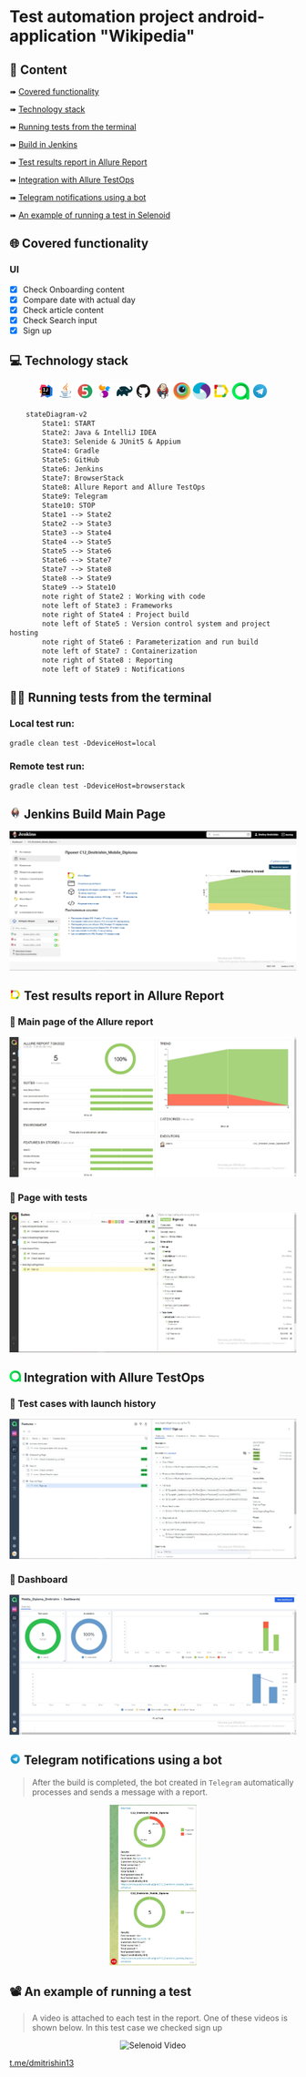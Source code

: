 # Test automation project android-application "Wikipedia"

## :page_with_curl:         Content

➠ [Covered functionality](#globe_with_meridians-covered-functionality)

➠ [Technology stack](#computer-technology-stack)

➠ [Running tests from the terminal](#technologist-running-tests-from-the-terminal)

➠ [Build in Jenkins](#-jenkins-build-main-page)

➠ [Test results report in Allure Report](#-test-results-report-in-allure-report)

➠ [Integration with Allure TestOps](#-integration-with-allure-testops)

➠ [Telegram notifications using a bot](#-telegram-notifications-using-a-bot)

➠ [An example of running a test in Selenoid](#-an-example-of-running-a-test-in-selenoid)
## <a name="globe_with_meridians-covered-functionality"></a>:globe_with_meridians: Covered functionality

### UI

- [x] Check Onboarding content
- [x] Compare date with actual day
- [x] Check article content
- [x] Check Search input
- [x] Sign up

## :computer: Technology stack

<p align="center">
<img width="6%" title="IntelliJ IDEA" src="images/logo/Intelij_IDEA.svg">
<img width="6%" title="Java" src="images/logo/Java.svg">
<img width="6%" title="JUnit5" src="images/logo/JUnit5.svg">
<img width="6%" title="Selenide" src="images/logo/Selenide.svg">
<img width="6%" title="Gradle" src="images/logo/Gradle.svg">
<img width="6%" title="GitHub" src="images/logo/GitHub.svg">
<img width="6%" title="Jenkins" src="images/logo/Jenkins.svg">
<img width="6%" title="BrowserStack" src="images/logo/browserstack.svg">
<img width="6%" title="Appium" src="images/logo/appium.svg">
<img width="6%" title="Allure Report" src="images/logo/Allure_Report.svg">
<img width="6%" title="Allure TestOps" src="images/logo/alluretestops.svg">
<img width="6%" title="Telegram" src="images/logo/Telegram.svg">
</p>

```mermaid        
    stateDiagram-v2
        State1: START
        State2: Java & IntelliJ IDEA
        State3: Selenide & JUnit5 & Appium
        State4: Gradle
        State5: GitHub
        State6: Jenkins
        State7: BrowserStack
        State8: Allure Report and Allure TestOps
        State9: Telegram
        State10: STOP
        State1 --> State2
        State2 --> State3
        State3 --> State4
        State4 --> State5
        State5 --> State6
        State6 --> State7
        State7 --> State8
        State8 --> State9
        State9 --> State10
        note right of State2 : Working with code
        note left of State3 : Frameworks
        note right of State4 : Project build
        note left of State5 : Version control system and project hosting
        note right of State6 : Parameterization and run build
        note left of State7 : Containerization
        note right of State8 : Reporting
        note left of State9 : Notifications
```

## :technologist: Running tests from the terminal

### Local test run:

```
gradle clean test -DdeviceHost=local
```

### Remote test run:

```
gradle clean test -DdeviceHost=browserstack
```

## <img width="4%" title="Jenkins" src="images/logo/Jenkins.svg"> Jenkins Build Main Page

<p align="center">
  <img src="images/screenshots/JenkinsMain.jpg">
</p>

## <img width="4%" title="Allure Report" src="images/logo/Allure_Report.svg"> Test results report in Allure Report

### :pushpin: Main page of the Allure report

<p align="center">
<img title="Allure Overview" src="images/screenshots/mainAllureR.jpg">
</p>

### :pushpin: Page with tests


<p align="center">
<img title="Allure Behaviors" src="images/screenshots/testCasesAR.jpg">
</p>


## <img width="4%" title="Allure TestOps" src="images/logo/alluretestops.svg"> Integration with Allure TestOps

### :pushpin: Test cases with launch history

<p align="center">
<img title="Allure Overview" src="images/screenshots/testCasesTO.jpg">
</p>

### :pushpin: Dashboard


<p align="center">
<img title="Allure Behaviors" src="images/screenshots/dashBoardTO.jpg">
</p>


## <img width="4%" title="Telegram" src="images/logo/Telegram.svg"> Telegram notifications using a bot

> After the build is completed, the bot created in <code>Telegram</code> automatically processes and sends a message with a report.
<p align="center">
<img width="30%"  title="Telegram Notifications" src="images/screenshots/telegramBot.jpg">
</p>

## :film_projector: An example of running a test

> A video is attached to each test in the report. One of these videos is shown below. In this test case we checked sign up
<p align="center">
  <img title="Selenoid Video" src="images/gif/6bbf5a47f161a9f03eead5ef5fef16323ae502642.gif">
</p>

<a target="_blank" href="https://t.me/YuriyMqa">t.me/dmitrishin13</a>